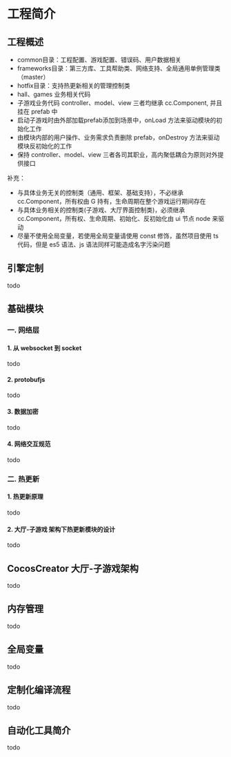 # 工程简介
##  工程概述
*  common目录：工程配置、游戏配置、错误码、用户数据相关
*  frameworks目录：第三方库、工具帮助类、网络支持、全局通用单例管理类（master）
*  hotfix目录：支持热更新相关的管理控制类
*  hall、games 业务相关代码
*  子游戏业务代码 controller、model、view 三者均继承 cc.Component, 并且挂在 prefab 中
*  启动子游戏时由外部加载prefab添加到场景中，onLoad 方法来驱动模块的初始化工作
*  由模块内部的用户操作、业务需求负责删除 prefab，onDestroy 方法来驱动模块反初始化的工作
*  保持 controller、model、view 三者各司其职业，高内聚低耦合为原则对外提供接口

补充：
*  与具体业务无关的控制类（通用、框架、基础支持），不必继承 cc.Component，所有权由 G 持有，生命周期在整个游戏运行期间存在
*  与具体业务相关的控制类(子游戏、大厅界面控制类)，必须继承 cc.Component，所有权、生命周期、初始化、反初始化由 ui 节点 node 来驱动
*  尽量不使用全局变量，若使用全局变量请使用 const 修饰，虽然项目使用 ts 代码，但是 es5 语法、js 语法同样可能造成名字污染问题

## 引擎定制
todo


## 基础模块
### 一. 网络层
#### 1. 从 websocket 到 socket
todo

#### 2. protobufjs
todo

#### 3. 数据加密
todo

#### 4. 网络交互规范
todo

### 二. 热更新
#### 1. 热更新原理
todo


#### 2. 大厅-子游戏 架构下热更新模块的设计
todo


## CocosCreator 大厅-子游戏架构
todo


## 内存管理
todo


## 全局变量
todo


## 定制化编译流程
todo


## 自动化工具简介
todo
